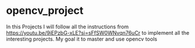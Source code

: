 # opencv_project
In this Projects I will follow all the instructions from https://youtu.be/9iEPzbG-xLE?si=sFfSW0WNvqn76uCr 
to implement all the interesting projects. My goal it to master and use opencv tools
